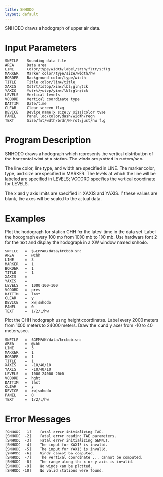 ```yaml
---
title: SNHODO
layout: default
---
```


SNHODO draws a hodograph of upper air data.

# Input Parameters
 
	SNFILE    Sounding data file
	AREA      Data area
	LINE      Color/type/width/label/smth/fltr/scflg
	MARKER    Marker color/type/size/width/hw
	BORDER    Background color/type/width
	TITLE     Title color/line/title
	XAXIS     Xstrt/xstop/xinc/lbl;gln;tck
	YAXIS     Ystrt/ystop/yinc/lbl;gln;tck
	LEVELS    Vertical levels
	VCOORD    Vertical coordinate type
	DATTIM    Date/time
	CLEAR     Clear screen flag
	DEVICE    Device|name|x size;y size|color type
	PANEL     Panel loc/color/dash/width/regn
	TEXT      Size/fnt/wdth/brdr/N-rot/just/hw flg
 
 

# Program Description
 
SNHODO draws a hodograph which represents the vertical
distribution of the horizontal wind at a station.  The winds
are plotted in meters/sec.

The line color, line type, and width are specified in LINE.
The marker color, type, and size are specified in MARKER.
The levels at which the line will be labeled are specified
in LEVELS; VCOORD specifies the vertical coordinate for
LEVELS.

The x and y axis limits are specified in XAXIS and YAXIS.  If
these values are blank, the axes will be scaled to the actual
data.

 
# Examples
 
Plot the hodograph for station CHH for the latest time in
	the data set.  Label the hodograph every 100 mb from 1000 mb
	to 100 mb.  Use hardware font 2 for the text and display
	the hodograph in a XW window named snhodo.

	SNFILE	 =  $GEMPAK/data/hrcbob.snd
	AREA	 =  @chh
	LINE	 =  3
	MARKER	 =  1
	BORDER	 =  1
	TITLE	 =  1
	XAXIS	 =
	YAXIS	 =
	LEVELS	 =  1000-100-100
	VCOORD	 =  pres
	DATTIM	 =  last
	CLEAR	 =  y
	DEVICE	 =  xw|snhodo
	PANEL	 =  0
	TEXT	 =  1/2/1/hw

Plot the CHH hodograph using height coordinates.
	Label every 2000 meters from 1000 meters to
	24000 meters.  Draw the x and y axes from -10 to
	40 meters/sec.

	SNFILE	 =  $GEMPAK/data/hrcbob.snd
	AREA	 =  @chh
	LINE	 =  3
	MARKER	 =  1
	BORDER	 =  1
	TITLE	 =  1
	XAXIS	 =  -10/40/10
	YAXIS	 =  -10/40/10
	LEVELS	 =  1000-24000-2000
	VCOORD	 =  hght
	DATTIM	 =  last
	CLEAR	 =  y
	DEVICE	 =  xw|snhodo
	PANEL	 =  0
	TEXT	 =  1/2/1/hw

# Error Messages
 
	[SNHODO  -1]    Fatal error initializing TAE.
	[SNHODO  -2]    Fatal error reading TAE parameters.
	[SNHODO  -3]    Fatal error initializing GEMPLT.
	[SNHODO  -4]    The input for XAXIS is invalid.
	[SNHODO  -5]    The input for YAXIS is invalid.
	[SNHODO  -6]    Winds cannot be computed.
	[SNHODO  -7]    The vertical coordinate ... cannot be computed.
	[SNHODO  -8]    The range along the x or y axis is invalid.
	[SNHODO  -9]    No winds can be plotted.
	[SNHODO -10]    No valid stations were found.
